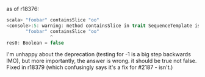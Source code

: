 as of r18376:
```scala
scala> "foobar" containsSlice "oo" 
<console>:5: warning: method containsSlice in trait SequenceTemplate is deprecated: Should be repaced by <code>indexOf(that) != -1</code>
       "foobar" containsSlice "oo"
                ^
res0: Boolean = false
```

I'm unhappy about the deprecation (testing for -1 is a big step backwards IMO), but more importantly, the answer is wrong. it should be true not false.
Fixed in r18379 (which confusingly says it's a fix for #2187 - isn't.)
